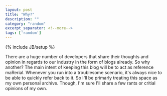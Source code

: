 ```yaml
---
layout: post
title: "Why?"
description: ""
category: "random"
excerpt_separator: <!--more-->
tags: ['random']
---
```

{% include JB/setup %}
<p>
    There are a huge number of developers that share their thoughts and opinion in regards to our industry in the form of blogs already. So why another? The main intent of keeping this blog will be to act as reference maRerial. Whenever you run into a troublesome scenario, it's always nice to be able to quickly refer back to it. So I'll be primarly treating this space as my own personal archive. Though, I'm sure I'll share a few rants or critial opinions of my own.
</p>
